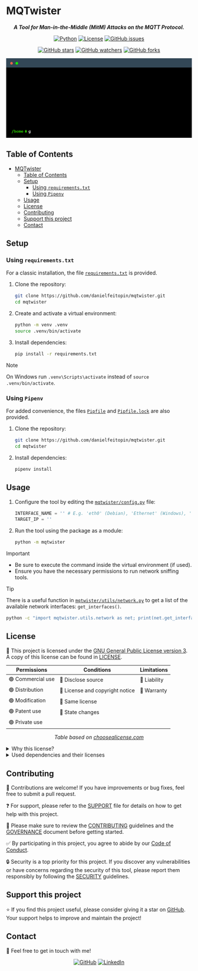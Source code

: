 # MQTwister

<div align="center">

***A Tool for Man-in-the-Middle (MitM) Attacks on the MQTT Protocol.***

[![Python](https://img.shields.io/badge/Python-black?logo=python&logoColor=white&labelColor=grey&color=%233776AB)](<#> "Python")
[![License](<https://img.shields.io/github/license/danielfeitopin/mqtwister>)](<LICENSE> "License")
[![GitHub issues](https://img.shields.io/github/issues/danielfeitopin/mqtwister)](<https://github.com/danielfeitopin/mqtwister> "Issues")

[![GitHub stars](https://img.shields.io/github/stars/danielfeitopin/mqtwister)](<https://github.com/danielfeitopin/mqtwister/stargazers> "Stars")
[![GitHub watchers](https://img.shields.io/github/watchers/danielfeitopin/mqtwister)](<https://github.com/danielfeitopin/mqtwister/watchers> "Watchers")
[![GitHub forks](https://img.shields.io/github/forks/danielfeitopin/mqtwister)](<https://github.com/danielfeitopin/mqtwister/forks> "Forks")

<div align="center" width="90%">

![Usage Example](./docs/img/readme-terminal.gif)

</div>

</div>

## Table of Contents

- [MQTwister](#mqtwister)
  - [Table of Contents](#table-of-contents)
  - [Setup](#setup)
    - [Using `requirements.txt`](#using-requirementstxt)
    - [Using `Pipenv`](#using-pipenv)
  - [Usage](#usage)
  - [License](#license)
  - [Contributing](#contributing)
  - [Support this project](#support-this-project)
  - [Contact](#contact)

## Setup

### Using `requirements.txt`

For a classic installation, the file [`requirements.txt`](requirements.txt) is provided.

1. Clone the repository:
    ```sh
    git clone https://github.com/danielfeitopin/mqtwister.git
    cd mqtwister
    ```

2. Create and activate a virtual environment:
    ```sh
    python -m venv .venv
    source .venv/bin/activate
    ```

3. Install dependencies:
    ```sh
    pip install -r requirements.txt
    ```

> [!NOTE]
> On Windows run `.venv\Scripts\activate` instead of `source .venv/bin/activate`.

### Using `Pipenv`

For added convenience, the files [`Pipfile`](Pipfile) and [`Pipfile.lock`](Pipfile.lock) are also provided.

1. Clone the repository:
    ```sh
    git clone https://github.com/danielfeitopin/mqtwister.git
    cd mqtwister
    ```

2. Install dependencies:
    ```sh
    pipenv install
    ```

## Usage

1. Configure the tool by editing the [`mqtwister/config.py`](mqtwister/config.py) file:

    ```python
    INTERFACE_NAME = '' # E.g. 'eth0' (Debian), 'Ethernet' (Windows), 'Wi-Fi' (Windows)
    TARGET_IP = ''
    ```

<!-- 1. Use `etterfilter` to compile the filter script:

    ```sh
    etterfilter filter.ecf -o filter.ef
    ``` -->

2. Run the tool using the package as a module:

    ```sh
    python -m mqtwister
    ```

> [!IMPORTANT]
> - Be sure to execute the command inside the virtual environment (if used).
> - Ensure you have the necessary permissions to run network sniffing tools.

> [!TIP]
>
> There is a useful function in [`mqtwister/utils/network.py`](mqtwister/utils/network.py) to get a list of the available network interfaces: `get_interfaces()`.
>
> ```sh
> python -c "import mqtwister.utils.network as net; print(net.get_interfaces())"
> ```

## License

📃 This project is licensed under the [GNU General Public License version 3](<https://opensource.org/license/gpl-3-0>). A copy of this license can be found in [LICENSE].

<div align="center">

| Permissions      | Conditions                     | Limitations |
| ---------------- | ------------------------------ | ----------- |
| 🟢 Commercial use | 🔵 Disclose source              | 🔴 Liability |
| 🟢 Distribution   | 🔵 License and copyright notice | 🔴 Warranty  |
| 🟢 Modification   | 🔵 Same license                 |             |
| 🟢 Patent use     | 🔵 State changes                |             |
| 🟢 Private use    |                                |             |

_Table based on [choosealicense.com](<https://choosealicense.com/licenses/gpl-3.0/>)_

</div>

<details>
<summary>Why this license?</summary>

___

The decision to license this project under the GNU General Public License version 3 (GPLv3) is based on legal compatibility, ethical considerations, and long-term sustainability. Furthermore, given that the project incorporates dependencies licensed under GPLv2 and BSD-3-Clause, GPLv3 ensures compliance while preserving the core principles of open-source software.

Regarding the GPLv2-licensed dependency, the compatibility depends on whether it is distributed under "GPLv2 or later" or strictly "GPLv2 only." As this is the former case, adopting GPLv3 is a legally valid choice that allows for greater flexibility.

The inclusion of BSD-3-Clause-licensed components does not pose a conflict, as BSD-licensed software can be freely integrated into GPL-licensed projects. The permissive nature of BSD-3-Clause allows its code to be incorporated into projects under more restrictive copyleft licenses, such as GPLv3, without violating its terms.

___

</details>

<details>
<summary>Used dependencies and their licenses</summary>

___

<div align="center">

|              Component               |                    License                     |
| :----------------------------------: | :--------------------------------------------: |
|  [![scapy_badge]][scapy_repository]  |  [![scapy_license_badge]][scapy_license_file]  |
| [![psutil_badge]][psutil_repository] | [![psutil_license_badge]][psutil_license_file] |

</div>

<!-- LINKS -->
[scapy_badge]: <https://img.shields.io/github/pipenv/locked/dependency-version/danielfeitopin/mqtwister/scapy>
[scapy_repository]: <https://github.com/secdev/scapy>
[scapy_license_badge]: <https://img.shields.io/github/license/secdev/scapy>
[scapy_license_file]: <https://github.com/secdev/scapy/blob/master/LICENSE>

[psutil_badge]: <https://img.shields.io/github/pipenv/locked/dependency-version/danielfeitopin/mqtwister/psutil>
[psutil_repository]: <https://github.com/giampaolo/psutil>
[psutil_license_badge]: <https://img.shields.io/github/license/giampaolo/psutil>
[psutil_license_file]: <https://github.com/giampaolo/psutil/blob/master/LICENSE>

___

</details>

## Contributing

🤝 Contributions are welcome! If you have improvements or bug fixes, feel free to submit a pull request.

❓ For support, please refer to the [SUPPORT] file for details on how to get help with this project.

📜 Please make sure to review the [CONTRIBUTING] guidelines and the [GOVERNANCE] document before getting started.

✅ By participating in this project, you agree to abide by our [Code of Conduct].

🔒 Security is a top priority for this project. If you discover any vulnerabilities or have concerns regarding the security of this tool, please report them responsibly by following the [SECURITY] guidelines.

## Support this project

⭐ If you find this project useful, please consider giving it a star on [GitHub][repository]. Your support helps to improve and maintain the project!

## Contact

📧 Feel free to get in touch with me!

<div align="center">

[![GitHub](https://img.shields.io/badge/GitHub-%23181717?style=for-the-badge&logo=github&logoColor=%23181717&color=white)](<https://github.com/danielfeitopin>)
[![LinkedIn](https://img.shields.io/badge/LinkedIn-white?style=for-the-badge&logo=linkedin&logoColor=white&color=%230A66C2)](<https://www.linkedin.com/in/danielfeitopin/>)

</div>

<!-- LINKS -->
[repository]: <https://github.com/danielfeitopin/mqtwister>
[SUPPORT]: <SUPPORT.md>
[CONTRIBUTING]: <CONTRIBUTING.md>
[GOVERNANCE]: <GOVERNANCE.md>
[Code of Conduct]: <CODE_OF_CONDUCT.md>
[SECURITY]: <SECURITY.md>
[LICENSE]: <LICENSE>
